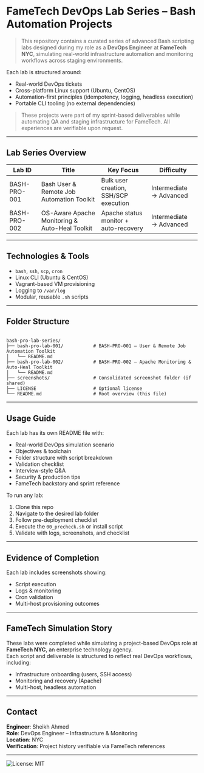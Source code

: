 # FameTech DevOps Lab Series – Bash Automation Projects

> This repository contains a curated series of advanced Bash scripting labs designed during my role as a **DevOps Engineer** at **FameTech NYC**, simulating real-world infrastructure automation and monitoring workflows across staging environments.

Each lab is structured around:

- Real-world DevOps tickets
- Cross-platform Linux support (Ubuntu, CentOS)
- Automation-first principles (idempotency, logging, headless execution)
- Portable CLI tooling (no external dependencies)

> These projects were part of my sprint-based deliverables while automating QA and staging infrastructure for FameTech. All experiences are verifiable upon request.

---

## Lab Series Overview

| Lab ID       | Title                                          | Key Focus                             | Difficulty              |
| ------------ | ---------------------------------------------- | ------------------------------------- | ----------------------- |
| BASH-PRO-001 | Bash User & Remote Job Automation Toolkit      | Bulk user creation, SSH/SCP execution | Intermediate → Advanced |
| BASH-PRO-002 | OS-Aware Apache Monitoring & Auto-Heal Toolkit | Apache status monitor + auto-recovery | Intermediate → Advanced |

---

## Technologies & Tools

- `bash`, `ssh`, `scp`, `cron`
- Linux CLI (Ubuntu & CentOS)
- Vagrant-based VM provisioning
- Logging to `/var/log`
- Modular, reusable `.sh` scripts

---

## Folder Structure

```

bash-pro-lab-series/
├── bash-pro-lab-001/           # BASH-PRO-001 – User & Remote Job Automation Toolkit
│   └── README.md
├── bash-pro-lab-002/           # BASH-PRO-002 – Apache Monitoring & Auto-Heal Toolkit
│   └── README.md
├── screenshots/                # Consolidated screenshot folder (if shared)
├── LICENSE                     # Optional license
└── README.md                   # Root overview (this file)

```

---

## Usage Guide

Each lab has its own README file with:

- Real-world DevOps simulation scenario
- Objectives & toolchain
- Folder structure with script breakdown
- Validation checklist
- Interview-style Q&A
- Security & production tips
- FameTech backstory and sprint reference

To run any lab:

1. Clone this repo
2. Navigate to the desired lab folder
3. Follow pre-deployment checklist
4. Execute the `00_precheck.sh` or install script
5. Validate with logs, screenshots, and checklist

---

## Evidence of Completion

Each lab includes screenshots showing:

- Script execution
- Logs & monitoring
- Cron validation
- Multi-host provisioning outcomes

---

## FameTech Simulation Story

These labs were completed while simulating a project-based DevOps role at **FameTech NYC**, an enterprise technology agency.  
Each script and deliverable is structured to reflect real DevOps workflows, including:

- Infrastructure onboarding (users, SSH access)
- Monitoring and recovery (Apache)
- Multi-host, headless automation

---

## Contact

**Engineer**: Sheikh Ahmed  
**Role**: DevOps Engineer – Infrastructure & Monitoring  
**Location**: NYC  
**Verification**: Project history verifiable via FameTech references

---

![License: MIT](https://img.shields.io/badge/License-MIT-yellow.svg)
